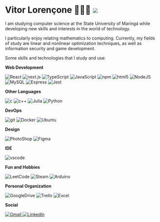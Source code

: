 # Vitor Lorençone 🧑🏻‍💻 ![](https://visitor-badge.laobi.icu/badge?page_id=VitorLorencone.readme)

I am studying computer science at the State University of Maringá while developing new skills and interests in the world of technology.

I particularly enjoy relating mathematics to computing. Currently, my fields of study are linear and nonlinear optimization techniques, as well as information security and game development.

Some skills and technologies that I study and use:

**Web Development**

<p>
  <img alt="React" src="https://img.shields.io/badge/-React-45b8d8?style=flat-square&logo=react&logoColor=white" />
  <img alt="next.js" src="https://img.shields.io/badge/-Next.js-000000?style=flat-square&logo=next.js&logoColor=white" />
  <img alt="TypeScript"src="https://img.shields.io/badge/-TypeScript-007ACC?style=flat-square&logo=typescript&logoColor=white" />
  <img alt="JavaScript"src="https://shields.io/badge/JavaScript-F7DF1E?logo=JavaScript&logoColor=000&style=flat-square" />
  <img alt="npm" src="https://img.shields.io/badge/-NPM-CB3837?style=flat-square&logo=npm&logoColor=white" />
  <img alt="html5" src="https://img.shields.io/badge/-HTML5-E34F26?style=flat-square&logo=html5&logoColor=white" />
  <img alt="NodeJS" src="https://img.shields.io/badge/-NodeJS-43853d?style=flat-square&logo=Node.js&logoColor=white" />
  <img alt="MySQL" src="https://img.shields.io/badge/MySQL-00000F?style=flat-square&logo=mysql&logoColor=white" />
  <img alt="Express" src="https://img.shields.io/badge/-express-13aa52?style=flat-square&logo=express&logoColor=white" />
  <img alt="Jest" src="https://img.shields.io/badge/-jest-%23C21325?style=flat-square&logo=jest&logoColor=white" />
</p>

**Other Languages**

<p>
  <img alt="c" src="https://img.shields.io/badge/c-%2300599C.svg?style=flat-square&logo=c&logoColor=white" />
  <img alt="c++" src="https://img.shields.io/badge/c++-%2300599C.svg?style=flat-square&logo=c%2B%2B&logoColor=white" />
  <img alt="Julia" src="https://img.shields.io/badge/-Julia-9558B2?style=flat-square&logo=julia&logoColor=white" />
  <img alt="Python" src="https://img.shields.io/badge/python-3670A0?style=flat-square&logo=python&logoColor=ffdd54" />
</p>

**DevOps**

<p>
  <img alt="git" src="https://img.shields.io/badge/-Git-F05032?style=flat-square&logo=git&logoColor=white" />
  <img alt="Docker" src="https://img.shields.io/badge/-Docker-46a2f1?style=flat-square&logo=docker&logoColor=white" />
  <img alt="Ubuntu" src="https://img.shields.io/badge/-Ubuntu-DB652A?style=flat-square&logo=ubuntu&logoColor=white" />
</p>

**Design**

<p>
  <img alt="PhotoShop" src="https://img.shields.io/badge/adobe%20photoshop-%2331A8FF.svg?style=flat-square&logo=adobe%20photoshop&logoColor=white" />
  <img alt="Figma" src="https://img.shields.io/badge/figma-%23F24E1E.svg?style=flat-square&logo=figma&logoColor=white" />
</p>

**IDE**

<p>
  <img alt="vscode" src="https://img.shields.io/badge/Visual%20Studio%20Code-blue?style=flat-square&logo=visual-studio-code&logoColor=ffffff" />
</p>

**Fun and Hobbies**

<p>
  <img alt="LeetCode" src="https://img.shields.io/badge/LeetCode-000000?style=flat-square&logo=LeetCode&logoColor=#d16c06" />
  <img alt="Steam" src="https://img.shields.io/badge/steam-%23000000.svg?style=flat-square&logo=steam&logoColor=white" />
  <img alt="Arduino" src="https://img.shields.io/badge/-Arduino-00979D?style=flat-square&logo=Arduino&logoColor=white" />
</p>

**Personal Organization**
<p>
  <img alt="GoogleDrive" src="https://img.shields.io/badge/Google%20Drive-4285F4?style=flat-square&logo=googledrive&logoColor=white" />
  <img alt="Trello" src="https://img.shields.io/badge/Trello-%23026AA7.svg?style=flat-square&logo=Trello&logoColor=white" />
  <img alt="Excel" src="https://img.shields.io/badge/Microsoft_Excel-217346?style=flat-square&logo=microsoft-excel&logoColor=white" />
</p>

**Social**
<p>
  <a href="mailto:vitorlorencone@gmail.com">  
    <img alt="Gmail" src="https://img.shields.io/badge/Gmail-D14836?style=flat-square&logo=gmail&logoColor=white" />
  <a href="https://www.linkedin.com/in/vitorlorencone">
    <img alt="LinkedIn" src="https://img.shields.io/badge/linkedin-%230077B5.svg?style=flat-square&logo=linkedin&logoColor=white" />
</p>
